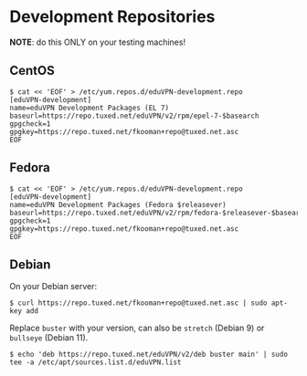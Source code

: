 # Development Repositories

**NOTE**: do this ONLY on your testing machines!

## CentOS

    $ cat << 'EOF' > /etc/yum.repos.d/eduVPN-development.repo
    [eduVPN-development]
    name=eduVPN Development Packages (EL 7)
    baseurl=https://repo.tuxed.net/eduVPN/v2/rpm/epel-7-$basearch
    gpgcheck=1
    gpgkey=https://repo.tuxed.net/fkooman+repo@tuxed.net.asc
    EOF

## Fedora

    $ cat << 'EOF' > /etc/yum.repos.d/eduVPN-development.repo
    [eduVPN-development]
    name=eduVPN Development Packages (Fedora $releasever)
    baseurl=https://repo.tuxed.net/eduVPN/v2/rpm/fedora-$releasever-$basearch
    gpgcheck=1
    gpgkey=https://repo.tuxed.net/fkooman+repo@tuxed.net.asc
    EOF
    
## Debian

On your Debian server:

    $ curl https://repo.tuxed.net/fkooman+repo@tuxed.net.asc | sudo apt-key add

Replace `buster` with your version, can also be `stretch` (Debian 9) or 
`bullseye` (Debian 11).

    $ echo 'deb https://repo.tuxed.net/eduVPN/v2/deb buster main' | sudo tee -a /etc/apt/sources.list.d/eduVPN.list
